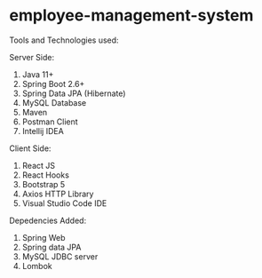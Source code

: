 # employee-management-system

Tools and Technologies used:

  Server Side:
  1. Java 11+
  2. Spring Boot 2.6+
  3. Spring Data JPA (Hibernate)
  4. MySQL Database
  5. Maven
  6. Postman Client
  7. Intellij IDEA
  
  Client Side:
  1. React JS
  2. React Hooks
  3. Bootstrap 5
  4. Axios HTTP Library
  5. Visual Studio Code IDE
  
Depedencies Added:
  1. Spring Web
  2. Spring data JPA
  3. MySQL JDBC server
  4. Lombok
